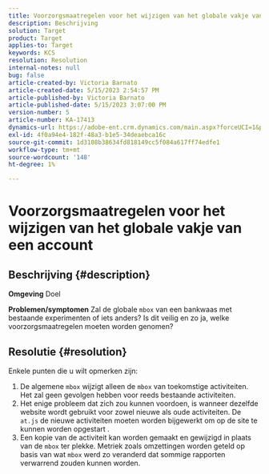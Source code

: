 ```yaml
---
title: Voorzorgsmaatregelen voor het wijzigen van het globale vakje van een account
description: Beschrijving
solution: Target
product: Target
applies-to: Target
keywords: KCS
resolution: Resolution
internal-notes: null
bug: false
article-created-by: Victoria Barnato
article-created-date: 5/15/2023 2:54:57 PM
article-published-by: Victoria Barnato
article-published-date: 5/15/2023 3:07:00 PM
version-number: 5
article-number: KA-17413
dynamics-url: https://adobe-ent.crm.dynamics.com/main.aspx?forceUCI=1&pagetype=entityrecord&etn=knowledgearticle&id=c2d60e72-30f3-ed11-8848-6045bd006ce9
exl-id: 4f0a94e4-182f-48a3-b1e5-34deaebca16c
source-git-commit: 1d3108b38634fd818149cc5f084a617ff74edfe1
workflow-type: tm+mt
source-wordcount: '148'
ht-degree: 1%

---
```


# Voorzorgsmaatregelen voor het wijzigen van het globale vakje van een account

## Beschrijving {#description}

<b>Omgeving</b>
Doel


<b>Problemen/symptomen</b>
Zal de globale `mbox` van een bankwaas met bestaande experimenten of iets anders? Is dit veilig en zo ja, welke voorzorgsmaatregelen moeten worden genomen?


## Resolutie {#resolution}


Enkele punten die u wilt opmerken zijn:

1. De algemene `mbox` wijzigt alleen de `mbox` van toekomstige activiteiten. Het zal geen gevolgen hebben voor reeds bestaande activiteiten.
2. Het enige probleem dat zich zou kunnen voordoen, is wanneer dezelfde website wordt gebruikt voor zowel nieuwe als oude activiteiten. De `at.js` de nieuwe activiteiten moeten worden bijgewerkt om op de site te kunnen worden opgestart .
3. Een kopie van de activiteit kan worden gemaakt en gewijzigd in plaats van de `mbox` ter plekke. Metriek zoals omzettingen worden geteld op basis van wat `mbox` werd zo veranderd dat sommige rapporten verwarrend zouden kunnen worden.
